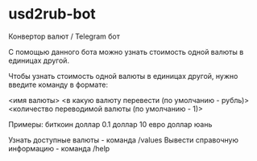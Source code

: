 # usd2rub-bot

Конвертор валют / Telegram бот

С помощью данного бота можно узнать стоимость одной валюты в единицах другой.

Чтобы узнать стоимость одной валюты в единицах другой, нужно введите команду в формате:

<имя валюты> <в какую валюту перевести (по умолчанию - рубль)> <количество переводимой валюты (по умолчанию - 1)>

Примеры: 
биткоин доллар 0.1
доллар 10
евро доллар
юань

Узнать доступные валюты - команда /values
Вывести справочную информацию - команда /help
